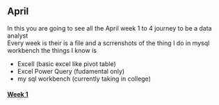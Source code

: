 ## April
In this you are going to see all the April week 1 to 4 journey to  be a data analyst  
Every week is their is a file and a scrrenshots of the thing I do in mysql workbench
the things I know is  
- Excell (basic excel like pivot table)
- Excel Power Query (fudamental only)
- my sql workbench (currently taking in college)

#### [Week 1](april/week%201)
